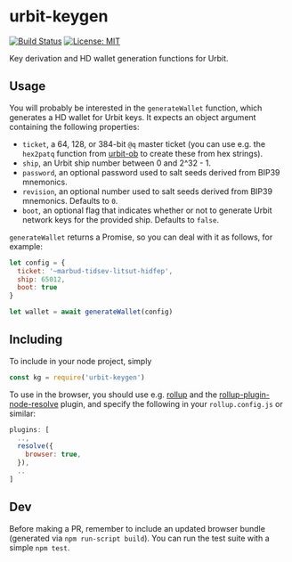 # urbit-keygen

[![Build Status](https://secure.travis-ci.org/urbit/keygen-js.png)](http://travis-ci.org/urbit/keygen-js)
[![License: MIT](https://img.shields.io/badge/License-MIT-yellow.svg)](https://opensource.org/licenses/MIT)

Key derivation and HD wallet generation functions for Urbit.

## Usage

You will probably be interested in the `generateWallet` function, which
generates a HD wallet for Urbit keys.  It expects an object argument containing
the following properties:

* `ticket`, a 64, 128, or 384-bit `@q` master ticket (you can use e.g. the
  `hex2patq` function from [urbit-ob][urbo] to create these from hex strings).
* `ship`, an Urbit ship number between 0 and 2^32 - 1.
* `password`, an optional password used to salt seeds derived from BIP39
  mnemonics.
* `revision`, an optional number used to salt seeds derived from BIP39
  mnemonics.  Defaults to `0`.
* `boot`, an optional flag that indicates whether or not to generate Urbit
  network keys for the provided ship.  Defaults to `false`.

`generateWallet` returns a Promise, so you can deal with it as follows, for
example:

``` javascript
let config = {
  ticket: '~marbud-tidsev-litsut-hidfep',
  ship: 65012,
  boot: true
}

let wallet = await generateWallet(config)
```

## Including

To include in your node project, simply

``` javascript
const kg = require('urbit-keygen')
```

To use in the browser, you should use e.g. [rollup][roll] and the
[rollup-plugin-node-resolve][rpnr] plugin, and specify the following in your
`rollup.config.js` or similar:

``` javascript
plugins: [
  ..,
  resolve({
    browser: true,
  }),
  ..
]
```

## Dev

Before making a PR, remember to include an updated browser bundle (generated
via `npm run-script build`).  You can run the test suite with a simple `npm
test`.


[urbo]: https://www.npmjs.com/package/urbit-ob
[roll]: https://rollupjs.org/guide/en
[rpnr]: https://github.com/rollup/rollup-plugin-node-resolve

